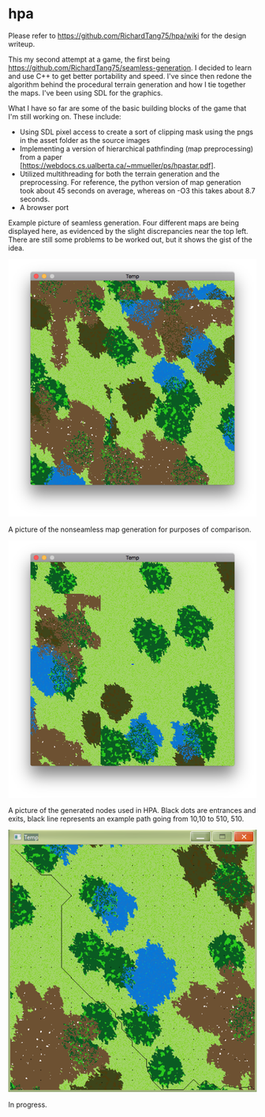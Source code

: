 # hpa

Please refer to https://github.com/RichardTang75/hpa/wiki for the design writeup.

This my second attempt at a game, the first being https://github.com/RichardTang75/seamless-generation. I decided to learn and use C++ to get better portability and speed. I've since then redone the algorithm behind the procedural terrain generation and how I tie together the maps. I've been using SDL for the graphics. 

What I have so far are some of the basic building blocks of the game that I'm still working on. These include:

* Using SDL pixel access to create a sort of clipping mask using the pngs in the asset folder as the source images
* Implementing a version of hierarchical pathfinding (map preprocessing) from a paper [https://webdocs.cs.ualberta.ca/~mmueller/ps/hpastar.pdf]. 
* Utilized multithreading for both the terrain generation and the preprocessing. For reference, the python version of map generation took about 45 seconds on average, whereas on -O3 this takes about 8.7 seconds.
* A browser port

Example picture of seamless generation. Four different maps are being displayed here, as evidenced by the slight discrepancies near the top left. There are still some problems to be worked out, but it shows the gist of the idea.


![Seamless attempt](seamless.png)


A picture of the nonseamless map generation for purposes of comparison. 



![](nonseamless.png)



A picture of the generated nodes used in HPA. Black dots are entrances and exits, black line represents an example path going from 10,10 to 510, 510.



![hierarchical path finding](hpa.PNG)



In progress.

